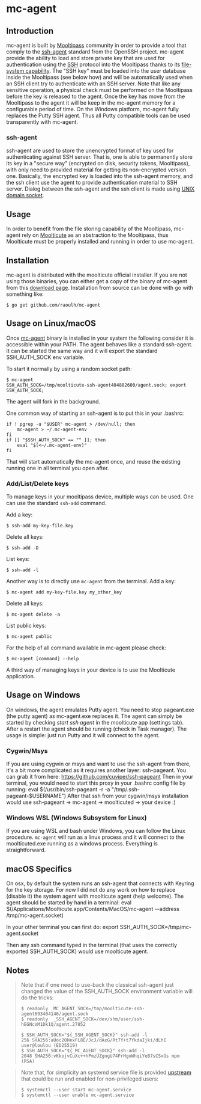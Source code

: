 # mc-agent
## Introduction
mc-agent is built by [Mooltipass](https://www.themooltipass.com/
"Mooltipass website") community in order to provide a tool that
comply to the
[ssh-agent](https://tools.ietf.org/html/draft-miller-ssh-agent-00#section-1
"SSH-agent reference") standard from the OpenSSH project.
mc-agent provide the ability to load and store private key that are used for
authentication using the [SSH](https://www.openssh.com/specs.html
"OpenSSH specification") protocol into the Mooltipass thanks to its
[file-system capability](https://github.com/limpkin/mooltipass/tree/master/source_code/src/NODEMGMT
"Mooltipass file-system capability"). The "SSH key" must be loaded into the user database
inside the Mooltipass (see below how) and will be automatically used when
an SSH client try to authenticate with an SSH server. Note that like any sensitive
operation, a physical check must be performed on the Mooltipass before the key
is released to the agent.
Once the key has move from the Mooltipass to the agent it will be keep in
the mc-agent memory for a configurable period of time.
On the Windows platform, mc-agent fully replaces the Putty SSH agent. Thus all Putty compatible tools
can be used transparently with mc-agent.

### ssh-agent
ssh-agent are used to store the unencrypted format of key used for authenticating
against SSH server. That is, one is able to permanently store its key in a "secure
way" (encrypted on disk, security tokens, Mooltipass), with only need to provided
material for getting its non-encrypted version one. Basically, the encrypted key
is loaded into the ssh-agent memory, and the ssh client use the agent to provide
authentication material to SSH server. Dialog between the ssh-agent and the ssh
client is made using [UNIX domain
socket](https://en.wikipedia.org/wiki/Unix_domain_socket "Unix domain socket").

## Usage
In order to benefit from the file storing capability of the Mooltipass, mc-agent
rely on [Moolticute](https://github.com/mooltipass/moolticute
"Moolticute source code") as an abstraction to the Mooltipass, thus Moolticute must
be properly installed and running in order to use mc-agent.

## Installation
mc-agent is distributed with the moolticute official installer. If you are not using
those binaries, you can either get a copy of the binary of mc-agent from this [download page](https:/calaos.fr/mooltipass/tools).
Installation from source can be done with go with something like:

```
$ go get github.com/raoulh/mc-agent
```

## Usage on Linux/macOS

Once [mc-agent](https://github.com/raoulh/mc-agent "mc-agent source
code") binary is installed in your system the following consider it is
accessible within your PATH. The agent behaves like a standard ssh-agent.
It can be started the same way and it will export the standard SSH_AUTH_SOCK env variable.

To start it normally by using a random socket path:

```
$ mc-agent
SSH_AUTH_SOCK=/tmp/moolticute-ssh-agent404882600/agent.sock; export SSH_AUTH_SOCK;
```

The agent will fork in the background.

One common way of starting an ssh-agent is to put this in your .bashrc:
```
if ! pgrep -u "$USER" mc-agent > /dev/null; then
    mc-agent > ~/.mc-agent-env
fi
if [[ "$SSH_AUTH_SOCK" == "" ]]; then
    eval "$(<~/.mc-agent-env)"
fi
```

That will start automatically the mc-agent once, and reuse the existing running one in all
terminal you open after.

### Add/List/Delete keys

To manage keys in your mooltipass device, multiple ways can be used. One can use the standard `ssh-add`
command.

Add a key:
```
$ ssh-add my-key-file.key
```
Delete all keys:
```
$ ssh-add -D
```
List keys:
```
$ ssh-add -l
```

Another way is to directly use `mc-agent` from the terminal.
Add a key:
```
$ mc-agent add my-key-file.key my_other_key
```
Delete all keys:
```
$ mc-agent delete -a
```
List public keys:
```
$ mc-agent public
```

For the help of all command available in mc-agent please check:
```
$ mc-agent [command] --help
```

A third way of managing keys in your device is to use the Moolticute application.

## Usage on Windows

On windows, the agent emulates Putty agent. You need to stop pageant.exe (the putty agent) as mc-agent.exe replaces it. The agent can simply be started by checking *start ssh agent* in the moolticute app (settings tab). After a restart the agent should be running (check in Task manager). The usage is simple: just run Putty and it will connect to the agent.

### Cygwin/Msys
If you are using cygwin or msys and want to use the ssh-agent from there, it's a bit more complicated as it requires another layer: ssh-pageant. You can grab it from here: https://github.com/cuviper/ssh-pageant
Then in your terminal, you would need to start this proxy in your .bashrc config file by running:
eval $(/usr/bin/ssh-pageant -r -a "/tmp/.ssh-pageant-$USERNAME")
After that ssh from your cygwin/msys installation would use ssh-pageant -> mc-agent -> moolticuted -> your device :)

### Windows WSL (Windows Subsystem for Linux)

If you are using WSL and bash under Windows, you can follow the Linux procedure. `mc-agent` will run as a linux process and it will connect to the moolticuted.exe running as a windows process. Everything is straightforward.

## macOS Specifics

On osx, by default the system runs an ssh-agent that connects with Keyring for the key storage. For now I did not do any work on how to replace (disable it) the system agent with moolticute agent (help welcome). The agent should be started by hand in a terminal:
eval $(/Applications/Moolticute.app/Contents/MacOS/mc-agent --address /tmp/mc-agent.socket)

In your other terminal you can first do:
export SSH_AUTH_SOCK=/tmp/mc-agent.socket

Then any ssh command typed in the terminal (that uses the correctly exported SSH_AUTH_SOCK) would use moolticute agent.

## Notes

> Note that if one need to use-back the classical ssh-agent just changed the value
> of the SSH_AUTH_SOCK environment variable will do the tricks:
> ```
> $ readonly _MC_AGENT_SOCK=/tmp/moolticute-ssh-agent693404146/agent.sock
> $ readonly  _SSH_AGENT_SOCK=/dev/shm/user/ssh-hEGNcVM1Dk1Q/agent.27852
> 
> $ SSH_AUTH_SOCK="${_SSH_AGENT_SOCK}" ssh-add -l
> 256 SHA256:aUoc2OHexFL8E/JcJ/dAxG/Rt7Y+t7YkdaIjki/dLhE user@loulou (ED25519)
> $ SSH_AUTH_SOCK="${_MC_AGENT_SOCK}" ssh-add -l
> 2048 SHA256:vKkojvCuXc++hPmzUZgngU74FrHgoWhqiYeB7sCSxGs mpm (RSA)
> ```

> Note that, for simplicity an systemd service file is provided
> [upstream](https://github.com/raoulh/mc-agent/blob/master/systemd/moolticute-ssh-agent.service "systemd unit file")
> that could be run and enabled for non-privileged users:
> ```
> $ systemctl --user start mc-agent.service
> $ systemctl --user enable mc-agent.service
> ```
